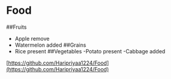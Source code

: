 # Food
##Fruits
- Apple remove
- Watermelon added
##Grains
- Rice present
##Vegetables
-Potato present
-Cabbage added

[https://github.com/Haripriyaa1224/Food](https://github.com/Haripriyaa1224/Food)
